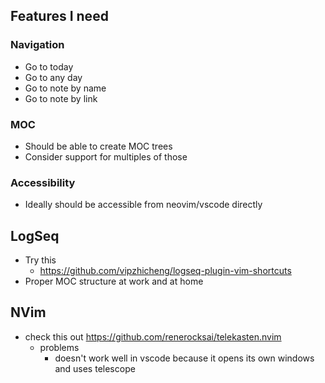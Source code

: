 ## Features I need

### Navigation

- Go to today
- Go to any day
- Go to note by name
- Go to note by link

### MOC

- Should be able to create MOC trees
- Consider support for multiples of those

### Accessibility

- Ideally should be accessible from neovim/vscode directly

## LogSeq

- Try this
  - https://github.com/vipzhicheng/logseq-plugin-vim-shortcuts
- Proper MOC structure at work and at home

## NVim

- check this out https://github.com/renerocksai/telekasten.nvim
  - problems
    - doesn't work well in vscode because it opens its own windows and uses telescope
